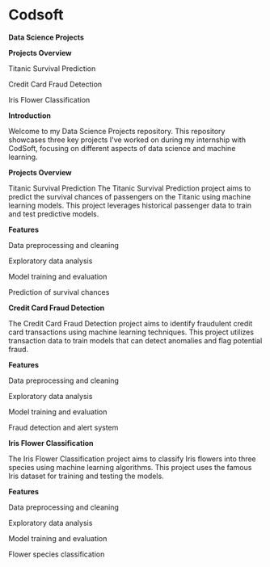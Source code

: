 # Codsoft
**Data Science Projects**


**Projects Overview**


Titanic Survival Prediction

Credit Card Fraud Detection

Iris Flower Classification


**Introduction**

Welcome to my Data Science Projects repository. This repository showcases three key projects I've worked on during my internship with CodSoft, focusing on different aspects of data science and machine learning.

**Projects Overview**

Titanic Survival Prediction
The Titanic Survival Prediction project aims to predict the survival chances of passengers on the Titanic using machine learning models. This project leverages historical passenger data to train and test predictive models.

**Features**

Data preprocessing and cleaning

Exploratory data analysis

Model training and evaluation

Prediction of survival chances

**Credit Card Fraud Detection**

The Credit Card Fraud Detection project aims to identify fraudulent credit card transactions using machine learning techniques. This project utilizes transaction data to train models that can detect anomalies and flag potential fraud.

**Features**

Data preprocessing and cleaning

Exploratory data analysis

Model training and evaluation

Fraud detection and alert system

**Iris Flower Classification**

The Iris Flower Classification project aims to classify Iris flowers into three species using machine learning algorithms. This project uses the famous Iris dataset for training and testing the models.

**Features**

Data preprocessing and cleaning

Exploratory data analysis

Model training and evaluation

Flower species classification
